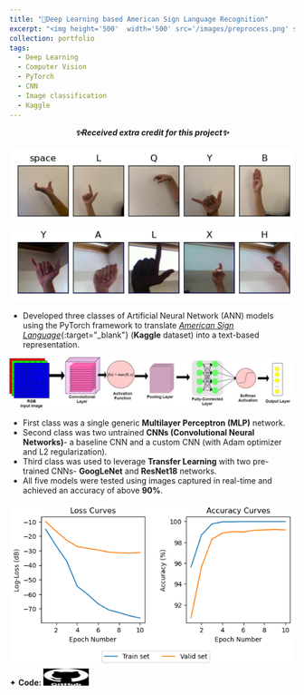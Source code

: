```yaml
---
title: "🤏Deep Learning based American Sign Language Recognition"
excerpt: "<img height='500'  width='500' src='/images/preprocess.png' style='cursor: crosshair;'>"
collection: portfolio
tags: 
  - Deep Learning
  - Computer Vision
  - PyTorch
  - CNN
  - Image classification
  - Kaggle
---
```

<div style="text-align:center; margin-bottom: 20px;"><i><strong>✨Received extra credit for this project✨</strong></i></div>

<img src="/images/test-dataset1.png" style="cursor: crosshair;">
<img src="/images/dataset.png" style="cursor: crosshair;">

* Developed three classes of Artificial Neural Network (ANN) models using the PyTorch framework to translate [_American Sign Language_](https://www.kaggle.com/datasets/grassknoted/asl-alphabet){:target="_blank"} (**Kaggle** dataset) into a text-based representation.

<img src="/images/cnnarchitecture.jpg" style="cursor: crosshair;">

* First class was a single generic **Multilayer Perceptron (MLP)** network.
* Second class was two untrained **CNNs (Convolutional Neural Networks)**- a baseline CNN and a custom CNN (with Adam optimizer and L2 regularization).
* Third class was used to leverage **Transfer Learning** with two pre-trained CNNs- **GoogLeNet** and **ResNet18** networks.
* All five models were tested using images captured in real-time and achieved an accuracy of above **90%**.

<img src="/images/googlenet_training.png" style="cursor: crosshair;">

<div class="flexcontainer">
  <div>
        <span>✦ <strong>Code:</strong></span> <a href="https://github.com/SudarshanaSRao/EE541-final_project-USC" target="_blank" onclick="trackOutboundLink(this);">
      <img class="pulse" height="30px" src="/images/github-logo-git-hub-icon-with-text-on-white-and-black-background-free-vector.jpg" width="80px">
    </a>
  </div>
</div>
<style>
@keyframes pulse {
  0% {
    transform: scale(1);
  }
  50% {
    transform: scale(1.05);
  }
  100% {
    transform: scale(1);
  }
}
.pulse {
  animation: pulse 2s infinite ease-in-out;
}
  </style>
